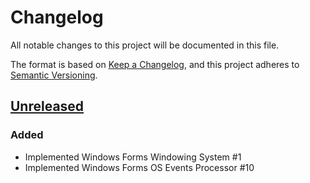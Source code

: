 # Changelog

All notable changes to this project will be documented in this file.

The format is based on [Keep a Changelog](https://keepachangelog.com/en/1.1.0/),
and this project adheres to [Semantic Versioning](https://semver.org/spec/v2.0.0.html).

## [Unreleased]

### Added

- Implemented Windows Forms Windowing System #1
- Implemented Windows Forms OS Events Processor #10

[Unreleased]: https://github.com/softwareantics/FinalEngine/compare/HEAD
